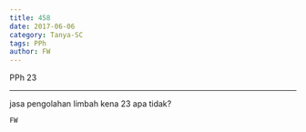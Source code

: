 ```yaml
---
title: 458
date: 2017-06-06
category: Tanya-SC
tags: PPh
author: FW
---
```


PPh 23

---

jasa pengolahan limbah kena 23 apa tidak?

`FW`
